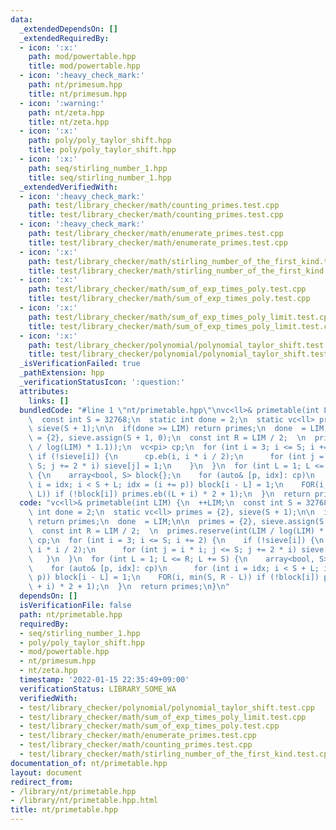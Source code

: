 ```yaml
---
data:
  _extendedDependsOn: []
  _extendedRequiredBy:
  - icon: ':x:'
    path: mod/powertable.hpp
    title: mod/powertable.hpp
  - icon: ':heavy_check_mark:'
    path: nt/primesum.hpp
    title: nt/primesum.hpp
  - icon: ':warning:'
    path: nt/zeta.hpp
    title: nt/zeta.hpp
  - icon: ':x:'
    path: poly/poly_taylor_shift.hpp
    title: poly/poly_taylor_shift.hpp
  - icon: ':x:'
    path: seq/stirling_number_1.hpp
    title: seq/stirling_number_1.hpp
  _extendedVerifiedWith:
  - icon: ':heavy_check_mark:'
    path: test/library_checker/math/counting_primes.test.cpp
    title: test/library_checker/math/counting_primes.test.cpp
  - icon: ':heavy_check_mark:'
    path: test/library_checker/math/enumerate_primes.test.cpp
    title: test/library_checker/math/enumerate_primes.test.cpp
  - icon: ':x:'
    path: test/library_checker/math/stirling_number_of_the_first_kind.test.cpp
    title: test/library_checker/math/stirling_number_of_the_first_kind.test.cpp
  - icon: ':x:'
    path: test/library_checker/math/sum_of_exp_times_poly.test.cpp
    title: test/library_checker/math/sum_of_exp_times_poly.test.cpp
  - icon: ':x:'
    path: test/library_checker/math/sum_of_exp_times_poly_limit.test.cpp
    title: test/library_checker/math/sum_of_exp_times_poly_limit.test.cpp
  - icon: ':x:'
    path: test/library_checker/polynomial/polynomial_taylor_shift.test.cpp
    title: test/library_checker/polynomial/polynomial_taylor_shift.test.cpp
  _isVerificationFailed: true
  _pathExtension: hpp
  _verificationStatusIcon: ':question:'
  attributes:
    links: []
  bundledCode: "#line 1 \"nt/primetable.hpp\"\nvc<ll>& primetable(int LIM) {\n  ++LIM;\n\
    \  const int S = 32768;\n  static int done = 2;\n  static vc<ll> primes = {2},\
    \ sieve(S + 1);\n\n  if(done >= LIM) return primes;\n  done  = LIM;\n\n  primes\
    \ = {2}, sieve.assign(S + 1, 0);\n  const int R = LIM / 2;  \n  primes.reserve(int(LIM\
    \ / log(LIM) * 1.1));\n  vc<pi> cp;\n  for (int i = 3; i <= S; i += 2) {\n   \
    \ if (!sieve[i]) {\n      cp.eb(i, i * i / 2);\n      for (int j = i * i; j <=\
    \ S; j += 2 * i) sieve[j] = 1;\n    }\n  }\n  for (int L = 1; L <= R; L += S)\
    \ {\n    array<bool, S> block{};\n    for (auto& [p, idx]: cp)\n      for (int\
    \ i = idx; i < S + L; idx = (i += p)) block[i - L] = 1;\n    FOR(i, min(S, R -\
    \ L)) if (!block[i]) primes.eb((L + i) * 2 + 1);\n  }\n  return primes;\n}\n"
  code: "vc<ll>& primetable(int LIM) {\n  ++LIM;\n  const int S = 32768;\n  static\
    \ int done = 2;\n  static vc<ll> primes = {2}, sieve(S + 1);\n\n  if(done >= LIM)\
    \ return primes;\n  done  = LIM;\n\n  primes = {2}, sieve.assign(S + 1, 0);\n\
    \  const int R = LIM / 2;  \n  primes.reserve(int(LIM / log(LIM) * 1.1));\n  vc<pi>\
    \ cp;\n  for (int i = 3; i <= S; i += 2) {\n    if (!sieve[i]) {\n      cp.eb(i,\
    \ i * i / 2);\n      for (int j = i * i; j <= S; j += 2 * i) sieve[j] = 1;\n \
    \   }\n  }\n  for (int L = 1; L <= R; L += S) {\n    array<bool, S> block{};\n\
    \    for (auto& [p, idx]: cp)\n      for (int i = idx; i < S + L; idx = (i +=\
    \ p)) block[i - L] = 1;\n    FOR(i, min(S, R - L)) if (!block[i]) primes.eb((L\
    \ + i) * 2 + 1);\n  }\n  return primes;\n}\n"
  dependsOn: []
  isVerificationFile: false
  path: nt/primetable.hpp
  requiredBy:
  - seq/stirling_number_1.hpp
  - poly/poly_taylor_shift.hpp
  - mod/powertable.hpp
  - nt/primesum.hpp
  - nt/zeta.hpp
  timestamp: '2022-01-15 22:35:49+09:00'
  verificationStatus: LIBRARY_SOME_WA
  verifiedWith:
  - test/library_checker/polynomial/polynomial_taylor_shift.test.cpp
  - test/library_checker/math/sum_of_exp_times_poly_limit.test.cpp
  - test/library_checker/math/sum_of_exp_times_poly.test.cpp
  - test/library_checker/math/enumerate_primes.test.cpp
  - test/library_checker/math/counting_primes.test.cpp
  - test/library_checker/math/stirling_number_of_the_first_kind.test.cpp
documentation_of: nt/primetable.hpp
layout: document
redirect_from:
- /library/nt/primetable.hpp
- /library/nt/primetable.hpp.html
title: nt/primetable.hpp
---
```


